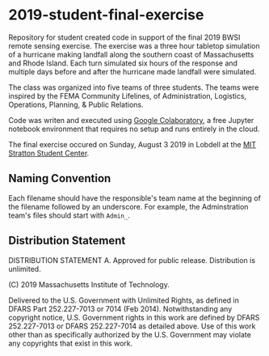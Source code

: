# 2019-student-final-exercise

Repository for student created code in support of the final 2019 BWSI remote sensing exercise. The exercise was a three hour tabletop simulation of a hurricane making landfall along the southern coast of Massachusetts and Rhode Island. Each turn simulated six hours of the response and multiple days before and after the hurricane made landfall were simulated. 

The class was organized into five teams of three students. The teams were inspired by the FEMA Community Lifelines, of Administration, Logistics, Operations, Planning, & Public Relations. 

Code was writen and executed using [Google Colaboratory](https://colab.research.google.com), a free Jupyter notebook environment that requires no setup and runs entirely in the cloud.

The final exercise occured on Sunday, August 3 2019 in Lobdell at the [MIT Stratton Student Center](https://whereis.mit.edu/?go=W20).

## Naming Convention

Each filename should have the responsible's team name at the beginning of the filename followed by an underscore. For example, the Adminstration team's files should start with `Admin_`.

## Distribution Statement

DISTRIBUTION STATEMENT A. Approved for public release. Distribution is unlimited.

(C) 2019 Massachusetts Institute of Technology.

Delivered to the U.S. Government with Unlimited Rights, as defined in DFARS Part 252.227-7013 or 7014 (Feb 2014). Notwithstanding any copyright notice, U.S. Government rights in this work are defined by DFARS 252.227-7013 or DFARS 252.227-7014 as detailed above. Use of this work other than as specifically authorized by the U.S. Government may violate any copyrights that exist in this work.
